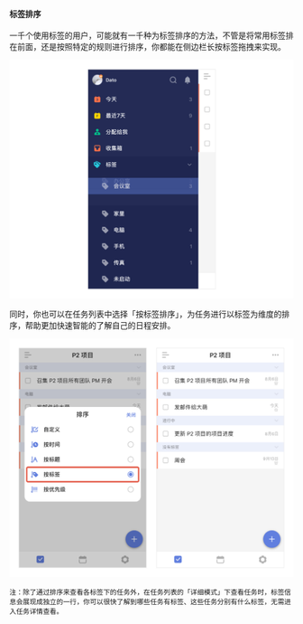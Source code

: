 #### 标签排序

一千个使用标签的用户，可能就有一千种为标签排序的方法，不管是将常用标签排在前面，还是按照特定的规则进行排序，你都能在侧边栏长按标签拖拽来实现。

![iostagsort](../../images/ios/tag/sorttag1.jpg)

同时，你也可以在任务列表中选择「按标签排序」，为任务进行以标签为维度的排序，帮助更加快速智能的了解自己的日程安排。

![iostagsort2](../../images/ios/tag/sorttag2.jpg)

`注：除了通过排序来查看各标签下的任务外，在任务列表的「详细模式」下查看任务时，标签信息会展现成独立的一行，你可以很快了解到哪些任务有标签、这些任务分别有什么标签，无需进入任务详情查看。`

